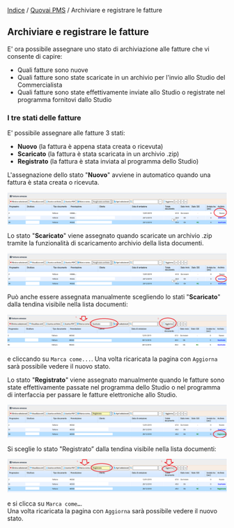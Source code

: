 [Indice](index.html) / [Quovai PMS](quovai-pms-it.md) / Archiviare e registrare le fatture

## Archiviare e registrare le fatture

E' ora possibile assegnare uno stato di archiviazione alle fatture che vi consente di capire:

 - Quali fatture sono nuove
 - Quali fatture sono state scaricate in un archivio per l'invio allo Studio del Commercialista
 - Quali fatture sono state effettivamente inviate allo Studio o registrate nel programma fornitovi dallo Studio

### I tre stati delle fatture
E' possibile assegnare alle fatture 3 stati:

 - **Nuovo** (la fattura è appena stata creata o ricevuta)
 - **Scaricato** (la fattura è stata scaricata in un archivio .zip)
 - **Registrato** (la fattura è stata inviata al programma dello Studio)

L'assegnazione dello stato "**Nuovo**" avviene in automatico quando una fattura è stata creata o ricevuta.

![](images/archivio-001.png)

Lo stato "**Scaricato**" viene assegnato quando scaricate un archivio .zip tramite la funzionalità di scaricamento archivio della lista documenti.

![](images/archivio-002.png)

Può anche essere assegnata manualmente scegliendo lo stati "**Scaricato**" dalla tendina visibile nella lista documenti:

![](images/archivio-003.png)

e cliccando su `Marca come...`.
Una volta ricaricata la pagina con `Aggiorna` sarà possibile vedere il nuovo stato.

Lo stato "**Registrato**" viene assegnato manualmente quando le fatture sono state effettivamente passate nel programma dello Studio o nel programma di interfaccia per passare le fatture elettroniche allo Studio.

![](images/archivio-004.png)

Si sceglie lo stato "Registrato” dalla tendina visibile nella lista documenti:

![](images/archivio-005.png)

e si clicca su `Marca come…`.  
Una volta ricaricata la pagina con `Aggiorna` sarà possibile vedere il nuovo stato.





